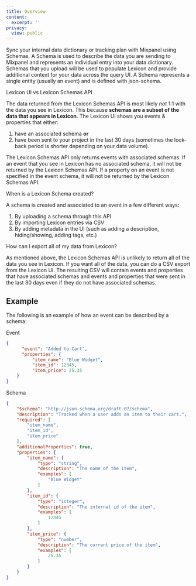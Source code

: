 ```yaml
---
title: Overview
content:
  excerpt: ''
privacy:
  view: public
---
```

Sync your internal data dictionary or tracking plan with Mixpanel using Schemas. A Schema is used to describe the data you are sending to Mixpanel and represents an individual entry into your data dictionary. Schemas that you upload will be used to populate Lexicon and provide additional context for your data across the query UI. A Schema represents a single entity (usually an event) and is defined with json-schema.

<Callout icon="📘" theme="info">
  Lexicon UI vs Lexicon Schemas API

  The data returned from the Lexicon Schemas API is most likely _not_ 1:1 with the data you see in Lexicon. This because **schemas are a subset of the data that appears in Lexicon**. The Lexicon UI shows you events & properties that either:

  1. have an associated schema **or**
  2. have been sent to your project in the last 30 days (sometimes the look-back period is shorter depending on your data volume).

  The Lexicon Schemas API only returns events with associated schemas. If an event that you see in Lexicon has no associated schema, it will not be returned by the Lexicon Schemas API. If a property on an event is not specified in the event schema, it will not be returned by the Lexicon Schemas API.
</Callout>

<Callout icon="📘" theme="info">
  When is a Lexicon Schema created?

  A schema is created and associated to an event in a few different ways:

  1. By uploading a schema through this API
  2. By importing Lexicon entries via CSV
  3. By adding metadata in the UI (such as adding a description, hiding/showing, adding tags, etc.)
</Callout>

<Callout icon="📘" theme="info">
  How can I export all of my data from Lexicon?

  As mentioned above, the Lexicon Schemas API is unlikely to return all of the data you see in Lexicon. If you want all of the data, you can do a CSV export from the Lexicon UI. The resulting CSV will contain events and properties that have associated schemas and events and properties that were sent in the last 30 days even if they do not have associated schemas.
</Callout>

## Example

The following is an example of how an event can be described by a schema:

Event

```json
{
      "event": "Added to Cart",
      "properties": {
          "item_name": "Blue Widget",
          "item_id": 12345,
          "item_price": 25.35
    }
}
```

Schema

```json
{
    "$schema": "http://json-schema.org/draft-07/schema",
    "description": "Tracked when a user adds an item to their cart.",
    "required": [
        "item_name",
        "item_id",
        "item_price"
    ],
    "additionalProperties": true,
    "properties": {
        "item_name": {
            "type": "string",
            "description": "The name of the item",
            "examples": [
                "Blue Widget"
            ]
        },
        "item_id": {
            "type": "integer",
            "description": "The internal id of the item",
            "examples": [
                12345
            ]
        },
        "item_price": {
            "type": "number",
            "description": "The current price of the item",
            "examples": [
                25.35
            ]
        }
    }
}
```
